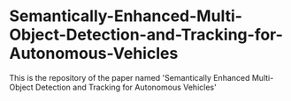 # Semantically-Enhanced-Multi-Object-Detection-and-Tracking-for-Autonomous-Vehicles
This is the repository of the paper named 'Semantically Enhanced Multi-Object Detection and Tracking for Autonomous Vehicles'
